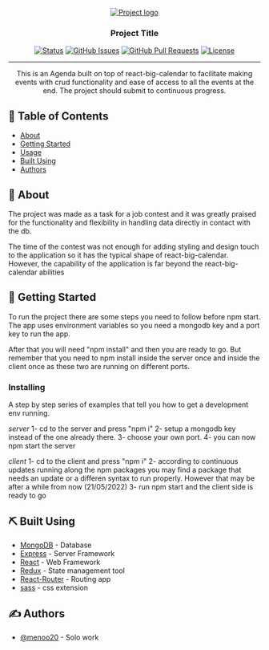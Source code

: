 <p align="center">
  <a href="" rel="noopener">
 <img src="https://res.cloudinary.com/e-cart2022/image/upload/v1653128793/private/3_anc7jj.png" alt="Project logo"></a>
</p>

<h3 align="center">Project Title</h3>

<div align="center">

[![Status](https://img.shields.io/badge/status-active-success.svg)]()
[![GitHub Issues](https://img.shields.io/github/issues/menoo20/Agenda-mern-stack.svg)](https://github.com/menoo20/Agenda-mern-stack/issues)
[![GitHub Pull Requests](https://img.shields.io/github/issues-pr/menoo20/Agenda-mern-stack.svg)](https://github.com/menoo20/Agenda-mern-stack/pulls)
[![License](https://img.shields.io/badge/license-MIT-blue.svg)](/LICENSE)

</div>

---

<p align="center"> This is an Agenda built on top of react-big-calendar to facilitate making events with 
crud functionality and ease of access to all the events at the end. The project should submit to continuous progress.
    <br> 
</p>

## 📝 Table of Contents

- [About](#about)
- [Getting Started](#getting_started)
- [Usage](#usage)
- [Built Using](#built_using)
- [Authors](#authors)

## 🧐 About <a name = "about"></a>

The project was made as a task for a job contest and it was greatly praised for the functionality and 
flexibility in handling data directly in contact with the db.

The time of the contest was not enough for adding styling and design touch to the application so it has 
the typical shape of react-big-calendar. However, the capability of the application is far beyond the react-big-calendar abilities


## 🏁 Getting Started <a name = "getting_started"></a>

To run the project there are some steps you need to follow before npm start. The app uses environment variables so you need a mongodb key and a port key to run the app.


After that you will need "npm install" and then you are ready to go. But remember that you need to npm install inside the server once and inside the client once as these two are running on different ports.


### Installing

A step by step series of examples that tell you how to get a development env running.

*server*
1- cd to the server and press "npm i"
2- setup a mongodb key instead of the one already there.
3- choose your own port.
4- you can now npm start the server

*client*
1- cd to the client and press "npm i"
2- according to continuous updates running along the npm packages you may find a package that needs an update or a differen syntax to run properly. However that may be after a while from now (21/05/2022)
3- run npm start and the client side is ready to go

## ⛏️ Built Using <a name = "built_using"></a>

- [MongoDB](https://www.mongodb.com/) - Database
- [Express](https://expressjs.com/) - Server Framework
- [React](https://reactjs.org/) - Web Framework
- [Redux](https://redux.js.org/) - State management tool
- [React-Router](https://reactrouterdotcom.fly.dev/docs/en/v6) - Routing app
- [sass](https://sass-lang.com/) - css extension
## ✍️ Authors <a name = "authors"></a>

- [@menoo20](https://github.com/menoo20) - Solo work
